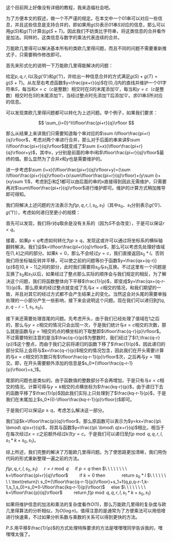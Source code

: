 这个目前网上好像没有详细的教程，我来造福社会吧。

为了方便本文的叙述，做一个不严谨的规定。在本文中一个$01$串可以对应一些信息，并且这些信息是支持合并的，即如果用$g(S)$表示$01$串$S$对应的信息，那么可以用$g(S)$和$g(T)$计算出$g(S+T)$。因此我们不妨类比字符串，将这类信息的合并看作是加法。同样的，这类信息与数字的乘法代表连续的合并。

万能欧几里得可以解决基本所有的类欧几里得问题，而且不同的问题不需要重新推式子，只需要稍作修改即可。

首先来形式化的说明一下万能欧几里得能解决的问题：

给定$p,q,r,l$以及$g('0')$和$g('1')$，并给出一种信息合并的方式满足$g(S)+g(T)=g(S+T)$。从左至右考虑函数$y=\frac{px+r}{q}$在$(0,l]$内的直线并维护一个$01$字符串$S$，每当和$x=c$（$c$是整数）相交时在$S$的末尾添加$'0'$，每当和$y=c$（$c$是整数）相交时在$S$的末尾添加$'1'$，当经过整点时先添加$'1'$后添加$'0'$。求$01$串$S$所对应的信息。

可以发现类欧几里得问题都可以转化为上述问题。举个例子，如果我们要求：

$$
\sum_{i=0}^li\lfloor\frac{pi+r}{q}\rfloor
$$

那么从结果上来讲我们只需要知道每个串对应的$\sum i\lfloor\frac{pi+r}{q}\rfloor$，考虑对两个串进行合并，那么对于后面的串来讲$\sum i\lfloor\frac{pi+r}{q}\rfloor$就变成了$\sum (i+x)(\lfloor\frac{pi+r}{q}\rfloor+y)$，其中$x$，$y$分别是前面的串中$i$和$\lfloor\frac{pi+r}{q}\rfloor$最终的值。那么显然为了合并$x$和$y$也是需要维护的。

进一步考虑$\sum (i+x)(\lfloor\frac{pi+r}{q}\rfloor+y)=(\sum i\lfloor\frac{pi+r}{q}\rfloor)+(x\sum\lfloor\frac{pi+r}{q}\rfloor)+(y\sum i)+(xy\sum 1)$，考虑到$\sum i$和$\sum 1$都可以由后面的串的$x$直接得到因此无需维护，只需要再对$\sum\lfloor\frac{pi+r}{q}\rfloor$进行维护即可。维护的计算方式稍加推导即可得知。

我们将解决上述问题的方法表示为$f(p,q,r,l,s_0,s_1)$（其中$s_0$、$s_1$分别表示$g('0')$、$g('1')$），考虑如何递归至更小的规模：

首先可以发现，我们将$r$对$q$取余是没有关系的（因为$S$不会改变），于是可以保证$r<q$。

接着，如果$p<q$考虑如何转化为$p\geq q$。发现这或许可以通过将坐标系的横纵轴翻转解决。我们设$k=\lfloor\frac{pl+r}{q}\rfloor$，那么可以考虑先处理好值域在$(1,k]$之间的部分。如果$k=0$，那么不会经过$y=c$，我们直接返回$s_0*l$。否则我们将坐标轴反转并平移，可以使之前的问题等价于函数$y=\frac{qx+(q-r)}{p}$在$(0,k-1]$之间的部分，此时我们需要将$s_0$与$s_1$互换。不过这里有一个问题是互换了$s_0$和$s_1$以后，如果经过了整点那么实际的顺序会与我们规定的相反，为了解决这个问题，我们将函数整体向下平移$\frac{1}{p}$，即变成$y=\frac{qx+(q-r-1)}{p}$，那么原来的经过整点就变成了先与$x=c$相交的情况，和我们期望的一致，并且对其它的经过方式都不会产生结果上的变化。当然这会对头尾的需要单独处理的一小部分产生一些影响，接下来会说明这个问题。现在我们可以递归到$f(q,p,q-r-1,s_1,s_0)$。

接下来还需要处理首尾的问题。先考虑开头，由于我们已经处理了值域在$1$之后的，那么与$y=c$相交的情况只会出现一次，于是我们统计与$x=c$相交的次数，那么就是函数与$y=1$相交的点的横坐标的下取整即$\lfloor\frac{q-r}{p}\rfloor$。不过需要特别注意的是当$\frac{q-r}{p}$为整数时，我们经过了$(1,\frac{q-r}{p})$这个整点，而由于我们之前将递归的函数下移了$\frac{1}{p}$，因此递归的部分实际上会将与$x=\frac{q-r}{p}$相交的情况包含，因此我们在开头需要计算的与$x=c$相交的次数只有$\lfloor\frac{q-r-1}{p}\rfloor$次，之后再与$y=1$相交。即，在开头需要额外添加的信息是$s_0*{\lfloor\frac{q-r-1}{p}\rfloor}+s_1$。

尾部的问题也是类似的。由于函数值的整数部分不会再增加，于是只有与$x=c$相交的情况。计算可得与$y=k$相交的点横坐标为$\frac{kq-r}{p}$，由于递归下去的函数平移了$\frac{1}{p}$因此我们实际上只处理到了$\frac{kq-r-1}{p}$，于是我们在末尾加上$s_0*({l-\lfloor\frac{kq-r-1}{p}\rfloor})$即可。

于是我们可以保证$p\geq q$，考虑怎么解决这一部分。

我们设$k=\lfloor\frac{p}{q}\rfloor$，那么原函数可以表示为$y=kx+\frac{(p\ \bmod\ q)x+r}{q}$，将其与函数$y=\frac{(p\ \bmod\ q)x+r}{q}$相比，相当于在每次经过$x=c$之前额外经过$k$次$y=c$。于是我们可以递归至$f(p\bmod q,q,r,l,s_1*k+s_0,s_1)$。

综上所述，我们完整的解决了万能欧几里得问题。为了使思路更加清晰，我们用伪代码的形式重新整理一遍之前的方法。

$f(p,q,r,l,s_0,s_1)$
$\ \ \ \ r=r\bmod q$
$\ \ \ \ \text{if}\ p<q\ \text{then}$
$\ \ \ \ \ \ \ \ k=\lfloor\frac{pl+r}{q}\rfloor$
$\ \ \ \ \ \ \ \ \text{if}\ k=0\ \text{then}$
$\ \ \ \ \ \ \ \ \ \ \ \ \text{return}\ s_0*l$
$\ \ \ \ \ \ \ \ \text{return}\ s_0*{\lfloor\frac{q-r-1}{p}\rfloor}+s_1+f(q,p,q-r-1,k-1,s_1,s_0)+s_0*(l-\lfloor\frac{kq-r-1}{p}\rfloor)$
$\ \ \ \ \text{else}$
$\ \ \ \ \ \ \ \ k=\lfloor\frac{p}{q}\rfloor$
$\ \ \ \ \ \ \ \ \text{return}\ f(p\bmod q,q,r,l,s_1*k+s_0,s_1)$

如果将维护信息的加法和乘法的复杂度看作$O(1)$，那么万能欧几里得的复杂度与欧几里得算法的分析相似，为$O(\log n)$。值得注意的是通常为了方便乘法可以用倍增进行快速乘，不过如果分析系数与乘数的关系可以得到更快的方法。

$P.S.$用平移$\frac{1}{p}$的方式处理特殊要求的方法是嘿嘿嘿同学告诉我的，嘿嘿嘿太强了。
